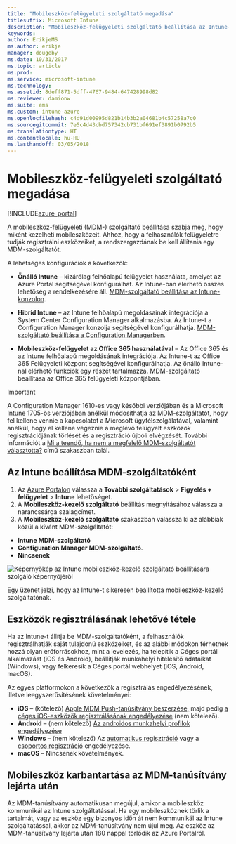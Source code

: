 ```yaml
---
title: "Mobileszköz-felügyeleti szolgáltató megadása"
titlesuffix: Microsoft Intune
description: "Mobileszköz-felügyeleti szolgáltató beállítása az Intune-ban."
keywords: 
author: ErikjeMS
ms.author: erikje
manager: dougeby
ms.date: 10/31/2017
ms.topic: article
ms.prod: 
ms.service: microsoft-intune
ms.technology: 
ms.assetid: 8deff871-5dff-4767-9484-647428998d82
ms.reviewer: damionw
ms.suite: ems
ms.custom: intune-azure
ms.openlocfilehash: c4d91d00995d821b14b3b2a04681b4c57258a7c0
ms.sourcegitcommit: 7e5c4d43cbd757342cb731bf691ef3891b0792b5
ms.translationtype: HT
ms.contentlocale: hu-HU
ms.lasthandoff: 03/05/2018
---
```

# <a name="set-the-mobile-device-management-authority"></a>Mobileszköz-felügyeleti szolgáltató megadása

[!INCLUDE[azure_portal](./includes/azure_portal.md)]

A mobileszköz-felügyeleti (MDM-) szolgáltató beállítása szabja meg, hogy miként kezelheti mobileszközeit. Ahhoz, hogy a felhasználók felügyeletre tudják regisztrálni eszközeiket, a rendszergazdának be kell állítania egy MDM-szolgáltatót.

A lehetséges konfigurációk a következők:

- **Önálló Intune** – kizárólag felhőalapú felügyelet használata, amelyet az Azure Portal segítségével konfigurálhat. Az Intune-ban elérhető összes lehetőség a rendelkezésére áll. [MDM-szolgáltató beállítása az Intune-konzolon](#set-mdm-authority-to-intune).

- **Hibrid Intune** – az Intune felhőalapú megoldásainak integrációja a System Center Configuration Manager alkalmazásba. Az Intune-t a Configuration Manager konzolja segítségével konfigurálhatja. [MDM-szolgáltató beállítása a Configuration Managerben](https://docs.microsoft.com/sccm/mdm/deploy-use/configure-intune-subscription).

- **Mobileszköz-felügyelet az Office 365 használatával** – Az Office 365 és az Intune felhőalapú megoldásának integrációja. Az Intune-t az Office 365 Felügyeleti központ segítségével konfigurálhatja. Az önálló Intune-nal elérhető funkciók egy részét tartalmazza. MDM-szolgáltató beállítása az Office 365 felügyeleti központjában.

>[!IMPORTANT]    
A Configuration Manager 1610-es vagy későbbi verziójában és a Microsoft Intune 1705-ös verziójában anélkül módosíthatja az MDM-szolgáltatót, hogy fel kellene vennie a kapcsolatot a Microsoft ügyfélszolgálatával, valamint anélkül, hogy el kellene végeznie a meglévő felügyelt eszközök regisztrációjának törlését és a regisztráció újbóli elvégzését. További információt a [Mi a teendő, ha nem a megfelelő MDM-szolgáltatót választotta?](/intune-classic/deploy-use/prerequisites-for-enrollment#what-to-do-if-you-choose-the-wrong-mdm-authority-setting) című szakaszban talál.

## <a name="set-mdm-authority-to-intune"></a>Az Intune beállítása MDM-szolgáltatóként

1. Az [Azure Portalon](https://portal.azure.com) válassza a **További szolgáltatások** > **Figyelés + felügyelet** > **Intune** lehetőséget.
2. A **Mobileszköz-kezelő szolgáltató** beállítás megnyitásához válassza a narancssárga szalagcímet.
3. A **Mobileszköz-kezelő szolgáltató** szakaszban válassza ki az alábbiak közül a kívánt MDM-szolgáltatót:
  - **Intune MDM-szolgáltató**
  - **Configuration Manager MDM-szolgáltató**.
  - **Nincsenek**

  ![Képernyőkép az Intune mobileszköz-kezelő szolgáltató beállítására szolgáló képernyőjéről](media/set-mdm-auth.png)

  Egy üzenet jelzi, hogy az Intune-t sikeresen beállította mobileszköz-kezelő szolgáltatónak.

## <a name="enable-device-enrollment"></a>Eszközök regisztrálásának lehetővé tétele

Ha az Intune-t állítja be MDM-szolgáltatóként, a felhasználók regisztrálhatják saját tulajdonú eszközeiket, és az alábbi módokon férhetnek hozzá olyan erőforrásokhoz, mint a levelezés, ha telepítik a Céges portál alkalmazást (iOS és Android), beállítják munkahelyi hitelesítő adataikat (Windows), vagy felkeresik a Céges portál webhelyet (iOS, Android, macOS).

Az egyes platformokon a következők a regisztrálás engedélyezésének, illetve leegyszerűsítésének követelményei:
- **iOS** – (kötelező) [Apple MDM Push-tanúsítvány beszerzése,](apple-mdm-push-certificate-get.md) majd pedig [a céges iOS-eszközök regisztrálásának engedélyezése](ios-enroll.md) (nem kötelező).
- **Android** – (nem kötelező) [Az androidos munkahelyi profilok engedélyezése](android-enroll.md)
- **Windows** – (nem kötelező) Az [automatikus regisztráció](windows-enroll.md) vagy a [csoportos regisztráció](windows-bulk-enroll.md) engedélyezése.
- **macOS** – Nincsenek követelmények.


## <a name="mobile-device-cleanup-after-mdm-certificate-expiration"></a>Mobileszköz karbantartása az MDM-tanúsítvány lejárta után

Az MDM-tanúsítvány automatikusan megújul, amikor a mobileszköz kommunikál az Intune szolgáltatással. Ha egy mobileszköznek törlik a tartalmát, vagy az eszköz egy bizonyos időn át nem kommunikál az Intune szolgáltatással, akkor az MDM-tanúsítvány nem újul meg. Az eszköz az MDM-tanúsítvány lejárta után 180 nappal törlődik az Azure Portalról.
